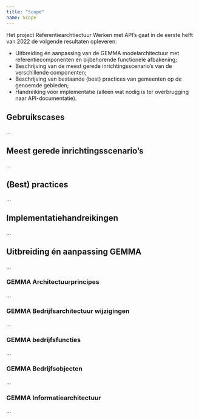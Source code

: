 ```yaml
---
title: "Scope"
name: Scope
---
```


Het project Referentiearchtiectuur Werken met API’s gaat in de eerste helft van 2022 de volgende resultaten opleveren:
* Uitbreiding én aanpassing van de GEMMA modelarchitectuur met referentiecomponenten en bijbehorende functionele afbakening;
* Beschrijving van de meest gerede inrichtingsscenario’s van de verschillende componenten;
* Beschrijving van bestaande (best) practices van gemeenten op de genoemde gebieden;
* Handreiking voor implementatie (alleen wat nodig is ter overbrugging naar API-documentatie).

## Gebruikscases
...

## Meest gerede inrichtingsscenario’s
...

## (Best) practices
...

## Implementatiehandreikingen
... 

## Uitbreiding én aanpassing GEMMA
...

### GEMMA Architectuurprincipes
...

### GEMMA Bedrijfsarchitectuur wijzigingen
...

### GEMMA bedrijfsfuncties
...

### GEMMA Bedrijfsobjecten
...

### GEMMA Informatiearchitectuur
...


